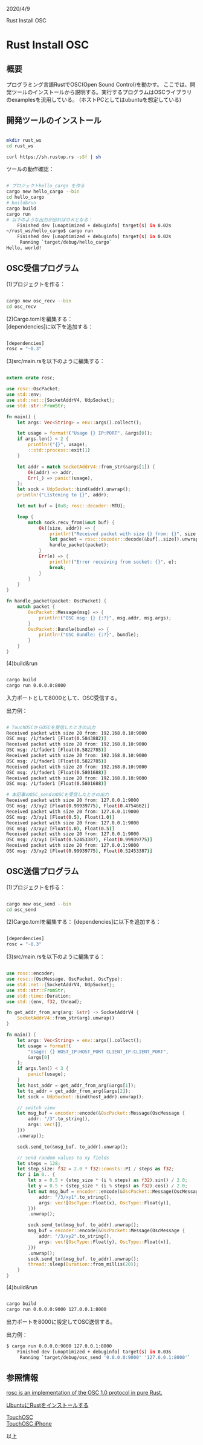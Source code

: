 
2020/4/9

Rust Install OSC
# Rust Install OSC

## 概要
プログラミング言語RustでOSC(Open Sound Control)を動かす。
ここでは、開発ツールのインストールから説明する。実行するプログラムはOSCライブラリのexamplesを流用している。
(ホストPCとしてはubuntuを想定している)

## 開発ツールのインストール
```bash

mkdir rust_ws
cd rust_ws

curl https://sh.rustup.rs -sSf | sh

```
ツールの動作確認：
```bash

# プロジェクトhello_cargo を作る
cargo new hello_cargo --bin
cd hello_cargo
# build&run
cargo build
cargo run
# 以下のような出力が出ればＯＫとなる：
    Finished dev [unoptimized + debuginfo] target(s) in 0.02s
~/rust_ws/hello_cargo$ cargo run
    Finished dev [unoptimized + debuginfo] target(s) in 0.02s
     Running `target/debug/hello_cargo`
Hello, world!

```

## OSC受信プログラム
(1)プロジェクトを作る：
```bash

cargo new osc_recv --bin
cd osc_recv

```
(2)Cargo.tomlを編集する：  
[dependencies]に以下を追加する：
```bash

[dependencies]
rosc = "~0.3"

```

(3)src/main.rsを以下のように編集する：
```rust

extern crate rosc;

use rosc::OscPacket;
use std::env;
use std::net::{SocketAddrV4, UdpSocket};
use std::str::FromStr;

fn main() {
    let args: Vec<String> = env::args().collect();

    let usage = format!("Usage {} IP:PORT", &args[0]);
    if args.len() < 2 {
        println!("{}", usage);
        ::std::process::exit(1)
    }

    let addr = match SocketAddrV4::from_str(&args[1]) {
        Ok(addr) => addr,
        Err(_) => panic!(usage),
    };
    let sock = UdpSocket::bind(addr).unwrap();
    println!("Listening to {}", addr);

    let mut buf = [0u8; rosc::decoder::MTU];

    loop {
        match sock.recv_from(&mut buf) {
            Ok((size, addr)) => {
                println!("Received packet with size {} from: {}", size, addr);
                let packet = rosc::decoder::decode(&buf[..size]).unwrap();
                handle_packet(packet);
            }
            Err(e) => {
                println!("Error receiving from socket: {}", e);
                break;
            }
        }
    }
}

fn handle_packet(packet: OscPacket) {
    match packet {
        OscPacket::Message(msg) => {
            println!("OSC msg: {} {:?}", msg.addr, msg.args);
        }
        OscPacket::Bundle(bundle) => {
            println!("OSC Bundle: {:?}", bundle);
        }
    }
}

```

(4)build&run
```bash

cargo build
cargo run 0.0.0.0:8000

```
入力ポートとして8000として、OSC受信する。

出力例：
```bash

# TouchOSCからOSCを受信したときの出力
Received packet with size 20 from: 192.168.0.10:9000
OSC msg: /1/fader1 [Float(0.5843882)]
Received packet with size 20 from: 192.168.0.10:9000
OSC msg: /1/fader1 [Float(0.5822785)]
Received packet with size 20 from: 192.168.0.10:9000
OSC msg: /1/fader1 [Float(0.5822785)]
Received packet with size 20 from: 192.168.0.10:9000
OSC msg: /1/fader1 [Float(0.5801688)]
Received packet with size 20 from: 192.168.0.10:9000
OSC msg: /1/fader1 [Float(0.5801688)]

# 本記事のOSC_sendのOSCを受信したときの出力
Received packet with size 20 from: 127.0.0.1:9000
OSC msg: /3/xy2 [Float(0.99939775), Float(0.4754662)]
Received packet with size 20 from: 127.0.0.1:9000
OSC msg: /3/xy1 [Float(0.5), Float(1.0)]
Received packet with size 20 from: 127.0.0.1:9000
OSC msg: /3/xy2 [Float(1.0), Float(0.5)]
Received packet with size 20 from: 127.0.0.1:9000
OSC msg: /3/xy1 [Float(0.52453387), Float(0.99939775)]
Received packet with size 20 from: 127.0.0.1:9000
OSC msg: /3/xy2 [Float(0.99939775), Float(0.52453387)]

```


## OSC送信プログラム
(1)プロジェクトを作る：
```bash

cargo new osc_send --bin
cd osc_send

```
(2)Cargo.tomlを編集する：
[dependencies]に以下を追加する：
```bash

[dependencies]
rosc = "~0.3"

```

(3)src/main.rsを以下のように編集する：
```rust

use rosc::encoder;
use rosc::{OscMessage, OscPacket, OscType};
use std::net::{SocketAddrV4, UdpSocket};
use std::str::FromStr;
use std::time::Duration;
use std::{env, f32, thread};

fn get_addr_from_arg(arg: &str) -> SocketAddrV4 {
    SocketAddrV4::from_str(arg).unwrap()
}

fn main() {
    let args: Vec<String> = env::args().collect();
    let usage = format!(
        "Usage: {} HOST_IP:HOST_PORT CLIENT_IP:CLIENT_PORT",
        &args[0]
    );
    if args.len() < 3 {
        panic!(usage);
    }
    let host_addr = get_addr_from_arg(&args[1]);
    let to_addr = get_addr_from_arg(&args[2]);
    let sock = UdpSocket::bind(host_addr).unwrap();

    // switch view
    let msg_buf = encoder::encode(&OscPacket::Message(OscMessage {
        addr: "/3".to_string(),
        args: vec![],
    }))
    .unwrap();

    sock.send_to(&msg_buf, to_addr).unwrap();

    // send random values to xy fields
    let steps = 128;
    let step_size: f32 = 2.0 * f32::consts::PI / steps as f32;
    for i in 0.. {
        let x = 0.5 + (step_size * (i % steps) as f32).sin() / 2.0;
        let y = 0.5 + (step_size * (i % steps) as f32).cos() / 2.0;
        let mut msg_buf = encoder::encode(&OscPacket::Message(OscMessage {
            addr: "/3/xy1".to_string(),
            args: vec![OscType::Float(x), OscType::Float(y)],
        }))
        .unwrap();

        sock.send_to(&msg_buf, to_addr).unwrap();
        msg_buf = encoder::encode(&OscPacket::Message(OscMessage {
            addr: "/3/xy2".to_string(),
            args: vec![OscType::Float(y), OscType::Float(x)],
        }))
        .unwrap();
        sock.send_to(&msg_buf, to_addr).unwrap();
        thread::sleep(Duration::from_millis(20));
    }
}

```


(4)build&run
```bash

cargo build
cargo run 0.0.0.0:9000 127.0.0.1:8000
```
出力ポートを8000に設定してOSC送信する。

出力例：
```bash
$ cargo run 0.0.0.0:9000 127.0.0.1:8000
    Finished dev [unoptimized + debuginfo] target(s) in 0.03s
     Running `target/debug/osc_send '0.0.0.0:9000' '127.0.0.1:8000'`

```

## 参照情報

[rosc is an implementation of the OSC 1.0 protocol in pure Rust.](https://github.com/klingtnet/rosc)   

[UbuntuにRustをインストールする](https://qiita.com/yoshiyasu1111/items/0c3d08658560d4b91431)   

[TouchOSC](https://hexler.net/products/touchosc)  
[TouchOSC iPhone](https://apps.apple.com/app/touchosc/id288120394)  


以上
